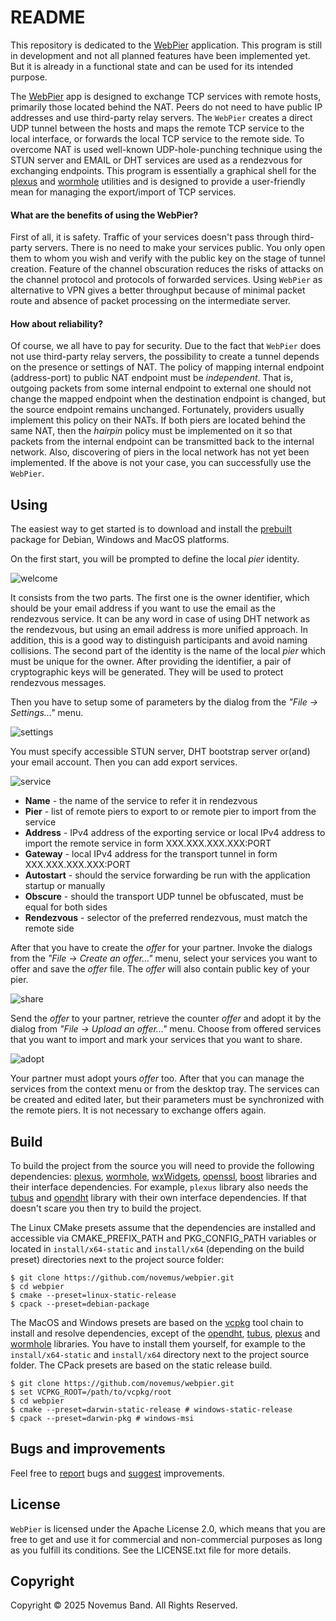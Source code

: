 # README

This repository is dedicated to the [WebPier](https://github.com/novemus/webpier) application. This program is still in development and not all planned features have been implemented yet. But it is already in a functional state and can be used for its intended purpose.

The [WebPier](https://github.com/novemus/webpier) app is designed to exchange TCP services with remote hosts, primarily those located behind the NAT. Peers do not need to have public IP addresses and use third-party relay servers. The `WebPier` creates a direct UDP tunnel between the hosts and maps the remote TCP service to the local interface, or forwards the local TCP service to the remote side. To overcome NAT is used well-known UDP-hole-punching technique using the STUN server and EMAIL or DHT services are used as a rendezvous for exchanging endpoints. This program is essentially a graphical shell for the [plexus](https://github.com/novemus/plexus) and [wormhole](https://github.com/novemus/wormhole) utilities and is designed to provide a user-friendly mean for managing the export/import of TCP services.

#### What are the benefits of using the WebPier?

First of all, it is safety. Traffic of your services doesn't pass through third-party servers. There is no need to make your services public. You only open them to whom you wish and verify with the public key on the stage of tunnel creation. Feature of the channel obscuration reduces the risks of attacks on the channel protocol and protocols of forwarded services. Using `WebPier` as alternative to VPN gives a better throughput because of minimal packet route and absence of packet processing on the intermediate server.

#### How about reliability?

Of course, we all have to pay for security. Due to the fact that `WebPier` does not use third-party relay servers, the possibility to create a tunnel depends on the presence or settings of NAT. The policy of mapping internal endpoint (address-port) to public NAT endpoint must be *independent*. That is, outgoing packets from some internal endpoint to external one should not change the mapped endpoint when the destination endpoint is changed, but the source endpoint remains unchanged. Fortunately, providers usually implement this policy on their NATs. If both piers are located behind the same NAT, then the *hairpin* policy must be implemented on it so that packets from the internal endpoint can be transmitted back to the internal network. Also, discovering of piers in the local network has not yet been implemented. If the above is not your case, you can successfully use the `WebPier`.

## Using

The easiest way to get started is to download and install the [prebuilt](https://github.com/novemus/webpier/releases) package for Debian, Windows and MacOS platforms.

On the first start, you will be prompted to define the local *pier* identity.

![welcome](resources/welcome.png)

It consists from the two parts. The first one is the owner identifier, which should be your email address if you want to use the email as the rendezvous service. It can be any word in case of using DHT network as the rendezvous, but using an email address is more unified approach. In addition, this is a good way to distinguish participants and avoid naming collisions. The second part of the identity is the name of the local *pier* which must be unique for the owner. After providing the identifier, a pair of cryptographic keys will be generated. They will be used to protect rendezvous messages.

Then you have to setup some of parameters by the dialog from the *"File -> Settings..."* menu.

![settings](resources/settings.png)

You must specify accessible STUN server, DHT bootstrap server or(and) your email account. Then you can add export services.

![service](resources/service.png)

* **Name** - the name of the service to refer it in rendezvous
* **Pier** - list of remote piers to export to or remote pier to import from the service
* **Address** - IPv4 address of the exporting service or local IPv4 address to import the remote service in form XXX.XXX.XXX.XXX:PORT
* **Gateway** - local IPv4 address for the transport tunnel in form XXX.XXX.XXX.XXX:PORT
* **Autostart** - should the service forwarding be run with the application startup or manually
* **Obscure** - should the transport UDP tunnel be obfuscated, must be equal for both sides
* **Rendezvous** - selector of the preferred rendezvous, must match the remote side

After that you have to create the *offer* for your partner. Invoke the dialogs from the *"File -> Create an offer..."* menu, select your services you want to offer and save the *offer* file. The *offer* will also contain public key of your pier. 

![share](resources/share.png)

Send the *offer* to your partner, retrieve the counter *offer* and adopt it by the dialog from *"File -> Upload an offer..."* menu. Choose from offered services that you want to import and mark your services that you want to share.

![adopt](resources/adopt.png)

Your partner must adopt yours *offer* too. After that you can manage the services from the context menu or from the desktop tray. The services can be created and edited later, but their parameters must be synchronized with the remote piers. It is not necessary to exchange offers again.

## Build

To build the project from the source you will need to provide the following dependencies: [plexus](https://github.com/novemus/plexus), [wormhole](https://github.com/novemus/wormhole), [wxWidgets](https://github.com/wxWidgets/wxWidgets), [openssl](https://github.com/openssl/openssl), [boost](https://github.com/boostorg/boost) libraries and their interface dependencies. For example, `plexus` library also needs the [tubus](https://github.com/novemus/tubus) and [opendht](https://github.com/savoirfairelinux/opendht) library with their own interface dependencies. If that doesn't scare you then try to build the project.

The Linux CMake presets assume that the dependencies are installed and accessible via CMAKE_PREFIX_PATH and PKG_CONFIG_PATH variables or located in `install/x64-static` and `install/x64` (depending on the build preset) directories next to the project source folder:

```console
$ git clone https://github.com/novemus/webpier.git
$ cd webpier
$ cmake --preset=linux-static-release
$ cpack --preset=debian-package
```

The MacOS and Windows presets are based on the [vcpkg](https://vcpkg.io) tool chain to install and resolve dependencies, except of the [opendht](https://github.com/savoirfairelinux/opendht), [tubus](https://github.com/novemus/tubus), [plexus](https://github.com/novemus/plexus) and [wormhole](https://github.com/novemus/wormhole) libraries. You have to install them yourself, for example to the `install/x64-static` and `install/x64` directory next to the project source folder. The CPack presets are based on the static release build.

```console
$ git clone https://github.com/novemus/webpier.git
$ set VCPKG_ROOT=/path/to/vcpkg/root
$ cd webpier
$ cmake --preset=darwin-static-release # windows-static-release
$ cpack --preset=darwin-pkg # windows-msi
```

## Bugs and improvements

Feel free to [report](https://github.com/novemus/webpier/issues) bugs and [suggest](https://github.com/novemus/webpier/issues) improvements. 

## License

`WebPier` is licensed under the Apache License 2.0, which means that you are free to get and use it for commercial and non-commercial purposes as long as you fulfill its conditions. See the LICENSE.txt file for more details.

## Copyright

Copyright © 2025 Novemus Band. All Rights Reserved.

